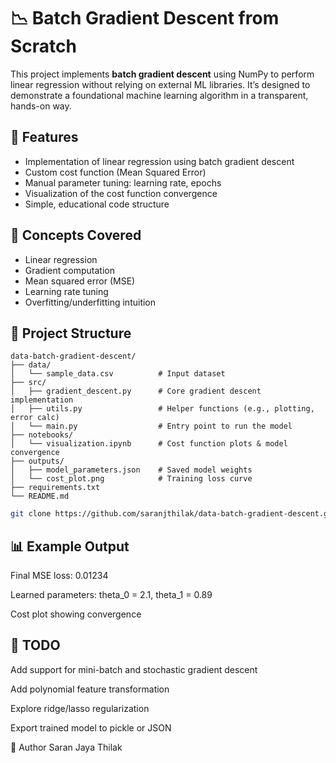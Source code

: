 # 📉 Batch Gradient Descent from Scratch

This project implements **batch gradient descent** using NumPy to perform linear regression without relying on external ML libraries. It’s designed to demonstrate a foundational machine learning algorithm in a transparent, hands-on way.

## 🚀 Features

- Implementation of linear regression using batch gradient descent
- Custom cost function (Mean Squared Error)
- Manual parameter tuning: learning rate, epochs
- Visualization of the cost function convergence
- Simple, educational code structure

## 🧠 Concepts Covered

- Linear regression
- Gradient computation
- Mean squared error (MSE)
- Learning rate tuning
- Overfitting/underfitting intuition

## 📁 Project Structure

```text
data-batch-gradient-descent/
├── data/
│   └── sample_data.csv          # Input dataset
├── src/
│   ├── gradient_descent.py      # Core gradient descent implementation
│   ├── utils.py                 # Helper functions (e.g., plotting, error calc)
│   └── main.py                  # Entry point to run the model
├── notebooks/
│   └── visualization.ipynb      # Cost function plots & model convergence
├── outputs/
│   ├── model_parameters.json    # Saved model weights
│   └── cost_plot.png            # Training loss curve
├── requirements.txt
└── README.md
```
```bash
git clone https://github.com/saranjthilak/data-batch-gradient-descent.git
```
## 📊 Example Output
Final MSE loss: 0.01234

Learned parameters: theta_0 = 2.1, theta_1 = 0.89

Cost plot showing convergence

## 📌 TODO
Add support for mini-batch and stochastic gradient descent

Add polynomial feature transformation

Explore ridge/lasso regularization

Export trained model to pickle or JSON

👤 Author
Saran Jaya Thilak
